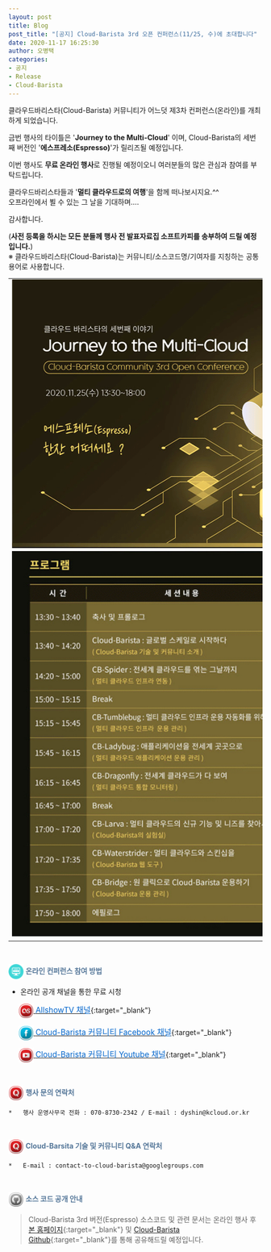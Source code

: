 ```yaml
---
layout: post
title: Blog
post_title: "[공지] Cloud-Barista 3rd 오픈 컨퍼런스(11/25, 수)에 초대합니다"
date: 2020-11-17 16:25:30
author: 오병택
categories: 
- 공지
- Release
- Cloud-Barista
---
```


클라우드바리스타(Cloud-Barista) 커뮤니티가 어느덧 제3차 컨퍼런스(온라인)를 개최하게 되었습니다.
<BR>

금번 행사의 타이틀은 '**Journey to the Multi-Cloud**' 이며, Cloud-Barista의 세번째 버전인 '**에스프레소(Espresso)**'가 릴리즈될 예정입니다.

이번 행사도 **무료 온라인 행사**로 진행될 예정이오니 여러분들의 많은 관심과 참여를 부탁드립니다.

클라우드바리스타들과 '**멀티 클라우드로의 여행**'을 함께 떠나보시지요.^^<BR>
오프라인에서 뵐 수 있는 그 날을 기대하며….
<BR>
<!--more-->
감사합니다.<BR>

(**사전 등록을 하시는 모든 분들께 행사 전 발표자료집 소프트카피를 송부하여 드릴 예정입니다.**)<BR>
 ※ 클라우드바리스타(Cloud-Barista)는 커뮤니티/소스코드명/기여자를 지칭하는 공통 용어로 사용합니다.
<BR>

<center>
<table width="760" id="Table_01" border="0" cellspacing="0" cellpadding="0">
	<tbody><tr>
		<td>
			<img width="760" height="533" style="display: block;" alt="" src="/assets/img/blog/3rd-conference/edm_v7_edm_01.gif" border="0" usemap="#Map"></td>
	</tr>
	<tr>
		<td>
			<img width="760" style="display: block;" alt="" src="/assets/img/blog/3rd-conference/promotion1.png" border="0"></td>
	</tr>
	<tr>
		<td>
			<img width="760" style="display: block;" alt="" src="/assets/img/blog/3rd-conference/promotion2.png" border="0"></td>
	</tr>
    </tbody>
</table>
</center>

<map name="Map">
  <area href="https://www.allshowtv.com/detail.html?idx=424" shape="rect" coords="485,400,690,460" target="_blank">
</map>

<BR>

<span style="color:#557799"><img src="/assets/img/blog/2nd-conference/screen_icon-icons.com_52924.png" width="30" height="30" style="border:0px;vertical-align:middle">
**온라인 컨퍼런스 참여 방법**</span>

-	온라인 공개 채널을 통한 무료 시청


&nbsp;&nbsp;&nbsp;&nbsp;
    [<img src="/assets/img/blog/2nd-conference/Lastfm-Icon_22087.png" width="30" height="30" style="border:0px;vertical-align:middle">
    <span style = "font-size:1.1em;  color: #0366CC;"> AllshowTV 채널</span>](http://www.allshowtv.com/detail.html?idx=424 "AllshowTV 채널"){:target="_blank"}<BR>

&nbsp;&nbsp;&nbsp;&nbsp;
    [<img src="/assets/img/blog/2nd-conference/Facebook-Icon_22115.png" width="30" height="30" style="border:0px;vertical-align:middle">
    <span style = "font-size:1.1em;  color: #0366CC"> Cloud-Barista 커뮤니티 Facebook 채널</span>](https://www.facebook.com/Cloud-Barista-Community-103500041371503/ "Cloud-Barista 커뮤니티 Facebook 채널"){:target="_blank"}

&nbsp;&nbsp;&nbsp;&nbsp;
    [<img src="/assets/img/blog/2nd-conference/Youtube-Icon_22119.png" width="30" height="30" style="border:0px;vertical-align:middle">
    <span style = "font-size:1.1em;  color: #0366CC;"> Cloud-Barista 커뮤니티 Youtube 채널</span>](https://cloud-barista.github.io/youtube "Cloud-Barista 커뮤니티 Youtube 채널"){:target="_blank"}<BR>

<BR>

<span style="color:#557799"><img src="/assets/img/blog/2nd-conference/Quora-Icon_22095.png" width="30" height="30" style="border:0px;vertical-align:middle">
**행사 문의 연락처**</span>
 
    *	행사 운영사무국 전화 : 070-8730-2342 / E-mail : dyshin@kcloud.or.kr

<BR>

<span style="color:#557799"><img src="/assets/img/blog/2nd-conference/Quora-Icon_22095.png" width="30" height="30" style="border:0px;vertical-align:middle">
**Cloud-Barsita 기술 및 커뮤니티 Q&A 연락처**</span>

    *	E-mail : contact-to-cloud-barista@googlegroups.com


<BR>

<span style="color:#557799"><img src="/assets/img/blog/2nd-conference/Github-Icon_22102.png" width="30" height="30" style="border:0px;vertical-align:middle">
**소스 코드 공개 안내**</span>

   > Cloud-Barista 3rd 버전(Espresso) 소스코드 및 관련 문서는 온라인 행사 후 [본 홈페이지](https://cloud-barista.github.io/download/ "본 홈페이지 Download 메뉴"){:target="_blank"}
    및 [Cloud-Barista Github](https://github.com/cloud-barista/cloud-barista "Cloud-Barista Github"){:target="_blank"}를 통해 공유해드릴 예정입니다.
